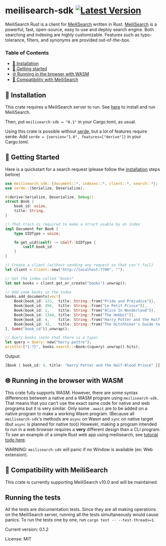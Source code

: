 # meilisearch-sdk [![Latest Version]][crates.io]
[Latest Version]: https://img.shields.io/crates/v/meilisearch-sdk
[crates.io]: https://crates.io/crates/meilisearch-sdk

MeiliSearch Rust is a client for [MeiliSearch](https://www.meilisearch.com/) written in Rust.
[MeiliSearch](https://www.meilisearch.com/) is a powerful, fast, open-source, easy to use and deploy search engine.
Both searching and indexing are highly customizable.
Features such as typo-tolerance, filters, and synonyms are provided out-of-the-box.

### Table of Contents <!-- omit in toc -->
- [🔧 Installation](#-installation)
- [🚀 Getting started](#-getting-started)
- [🌐 Running in the browser with WASM](#-running-in-the-browser-with-wasm)
- [🤖 Compatibility with MeiliSearch](#-compatibility-with-meilisearch)

## 🔧 Installation

This crate requires a MeiliSearch server to run. See [here](https://docs.meilisearch.com/guides/advanced_guides/installation.html#download-and-launch) to install and run MeiliSearch.

Then, put `meilisearch-sdk = "0.1"` in your Cargo.toml, as usual.

Using this crate is possible without [serde](https://crates.io/crates/serde), but a lot of features require serde.
Add `serde = {version="1.0", features=["derive"]}` in your Cargo.toml.

## 🚀 Getting Started

Here is a quickstart for a search request (please follow the [installation](#-installation) steps before)

```rust
use meilisearch_sdk::{document::*, indexes::*, client::*, search::*};
use serde::{Serialize, Deserialize};

#[derive(Serialize, Deserialize, Debug)]
struct Book {
    book_id: usize,
    title: String,
}

// That trait is required to make a struct usable by an index
impl Document for Book {
    type UIDType = usize;

    fn get_uid(&self) -> &Self::UIDType {
        &self.book_id
    }
}

// Create a client (without sending any request so that can't fail)
let client = Client::new("http://localhost:7700", "");

// Get the index called "books"
let mut books = client.get_or_create("books").unwrap();

// Add some books in the index
books.add_documents(vec![
    Book{book_id: 123,  title: String::from("Pride and Prejudice")},
    Book{book_id: 456,  title: String::from("Le Petit Prince")},
    Book{book_id: 1,    title: String::from("Alice In Wonderland")},
    Book{book_id: 1344, title: String::from("The Hobbit")},
    Book{book_id: 4,    title: String::from("Harry Potter and the Half-Blood Prince")},
    Book{book_id: 42,   title: String::from("The Hitchhiker's Guide to the Galaxy")},
], Some("book_id")).unwrap();

// Query books (note that there is a typo)
let query = Query::new("harry pottre");
println!("{:?}", books.search::<Book>(&query).unwrap().hits);
```

Output:

```rust
[Book { book_id: 4, title: "Harry Potter and the Half-Blood Prince" }]
```

## 🌐 Running in the browser with WASM

This crate fully supports WASM. However, there are some syntax differences between a native and a WASM program using `meilisearch-sdk`.
That means that you can't use the exact same code for native and web programs but it is very similar.
Only some `.await` are to be added on a native program to make a working Wasm program. (Because all `meilisearch-sdk`'s methods are `async` on Wasm and `sync` on native target (but `async` is planned for native too))
However, making a program intended to run in a web browser requires a **very** different design than a CLI program. To see an example of a simple Rust web app using meilisearch, see [tutorial todo here]().

WARNING: `meilisearch-sdk` will panic if no Window is available (ex: Web extension).

## 🤖 Compatibility with MeiliSearch

This crate is currently supporting MeiliSearch v10.0 and will be maintained.

## Running the tests

All the tests are documentation tests.
Since they are all making operations on the MeiliSearch server, running all the tests simultaneously would cause panics.
To run the tests one by one, run `cargo test -- --test-threads=1`.

Current version: 0.1.2

License: MIT

